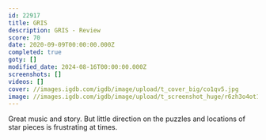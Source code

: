 ```yaml
---
id: 22917
title: GRIS
description: GRIS - Review
score: 70
date: 2020-09-09T00:00:00.000Z
completed: true
goty: []
modified_date: 2024-08-16T00:00:00.000Z
screenshots: []
videos: []
cover: //images.igdb.com/igdb/image/upload/t_cover_big/co1qv5.jpg
image: //images.igdb.com/igdb/image/upload/t_screenshot_huge/r6zh3o4ot1ora3oaxzfk.jpg
---
```

Great music and story. But little direction on the puzzles and locations of star pieces is frustrating at times.